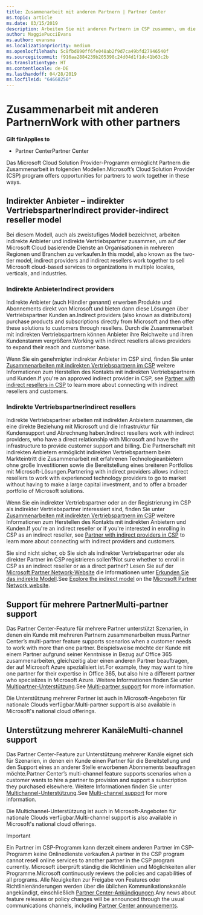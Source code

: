 ```yaml
---
title: Zusammenarbeit mit anderen Partnern | Partner Center
ms.topic: article
ms.date: 03/15/2019
description: Arbeiten Sie mit anderen Partnern im CSP zusammen, um die Bedürfnisse Ihrer gemeinsamen Kunden zu erfüllen.
author: MaggiePucciEvans
ms.author: evansma
ms.localizationpriority: medium
ms.openlocfilehash: 5c8fbd890ff6fe048ab2f9d7ca49bfd27946540f
ms.sourcegitcommit: f916aa2884239b205398c24d04d1f1dc41b63c2b
ms.translationtype: HT
ms.contentlocale: de-DE
ms.lasthandoff: 04/28/2019
ms.locfileid: "64668250"
---
```

# <a name="work-with-other-partners"></a><span data-ttu-id="3b664-103">Zusammenarbeit mit anderen Partnern</span><span class="sxs-lookup"><span data-stu-id="3b664-103">Work with other partners</span></span>

<span data-ttu-id="3b664-104">**Gilt für**</span><span class="sxs-lookup"><span data-stu-id="3b664-104">**Applies to**</span></span>

-  <span data-ttu-id="3b664-105">Partner Center</span><span class="sxs-lookup"><span data-stu-id="3b664-105">Partner Center</span></span>

<span data-ttu-id="3b664-106">Das Microsoft Cloud Solution Provider-Programm ermöglicht Partnern die Zusammenarbeit in folgenden Modellen.</span><span class="sxs-lookup"><span data-stu-id="3b664-106">Microsoft’s Cloud Solution Provider (CSP) program offers opportunities for partners to work together in these ways.</span></span>

## <a name="indirect-provider-indirect-reseller-model"></a><span data-ttu-id="3b664-107">Indirekter Anbieter – indirekter Vertriebspartner</span><span class="sxs-lookup"><span data-stu-id="3b664-107">Indirect provider-indirect reseller model</span></span>

<span data-ttu-id="3b664-108">Bei diesem Modell, auch als zweistufiges Modell bezeichnet, arbeiten indirekte Anbieter und indirekte Vertriebspartner zusammen, um auf der Microsoft Cloud basierende Dienste an Organisationen in mehreren Regionen und Branchen zu verkaufen.</span><span class="sxs-lookup"><span data-stu-id="3b664-108">In this model, also known as the two-tier model, indirect providers and indirect resellers work together to sell Microsoft cloud-based services to organizations in multiple locales, verticals, and industries.</span></span> 

### <a name="indirect-providers"></a><span data-ttu-id="3b664-109">Indirekte Anbieter</span><span class="sxs-lookup"><span data-stu-id="3b664-109">Indirect providers</span></span>

<span data-ttu-id="3b664-110">Indirekte Anbieter (auch Händler genannt) erwerben Produkte und Abonnements direkt von Microsoft und bieten dann diese Lösungen über Vertriebspartner Kunden an.</span><span class="sxs-lookup"><span data-stu-id="3b664-110">Indirect providers (also known as distributors) purchase products and subscriptions directly from Microsoft and then offer these solutions to customers through resellers.</span></span> <span data-ttu-id="3b664-111">Durch die Zusammenarbeit mit indirekten Vertriebspartnern können Anbieter ihre Reichweite und ihren Kundenstamm vergrößern.</span><span class="sxs-lookup"><span data-stu-id="3b664-111">Working with indirect resellers allows providers to expand their reach and customer base.</span></span> 

<span data-ttu-id="3b664-112">Wenn Sie ein genehmigter indirekter Anbieter im CSP sind, finden Sie unter [Zusammenarbeiten mit indirekten Vertriebspartnern im CSP](indirect-provider-tasks-in-partner-center.md) weitere Informationen zum Herstellen des Kontakts mit indirekten Vertriebspartnern und Kunden.</span><span class="sxs-lookup"><span data-stu-id="3b664-112">If you're an approved indirect provider in CSP, see [Partner with indirect resellers in CSP](indirect-provider-tasks-in-partner-center.md) to learn more about connecting with indirect resellers and customers.</span></span> 

### <a name="indirect-resellers"></a><span data-ttu-id="3b664-113">Indirekte Vertriebspartner</span><span class="sxs-lookup"><span data-stu-id="3b664-113">Indirect resellers</span></span> 

<span data-ttu-id="3b664-114">Indirekte Vertriebspartner arbeiten mit indirekten Anbietern zusammen, die eine direkte Beziehung mit Microsoft und die Infrastruktur für Kundensupport und Abrechnung haben.</span><span class="sxs-lookup"><span data-stu-id="3b664-114">Indirect resellers work with indirect providers, who have a direct relationship with Microsoft and have the infrastructure to provide customer support and billing.</span></span> <span data-ttu-id="3b664-115">Die Partnerschaft mit indirekten Anbietern ermöglicht indirekten Vertriebspartnern beim Markteintritt die Zusammenarbeit mit erfahrenen Technologieanbietern ohne große Investitionen sowie die Bereitstellung eines breiteren Portfolios mit Microsoft-Lösungen.</span><span class="sxs-lookup"><span data-stu-id="3b664-115">Partnering with indirect providers allows indirect resellers to work with experienced technology providers to go to market without having to make a large capital investment, and to offer a broader portfolio of Microsoft solutions.</span></span> 

<span data-ttu-id="3b664-116">Wenn Sie ein indirekter Vertriebspartner oder an der Registrierung im CSP als indirekter Vertriebspartner interessiert sind, finden Sie unter [Zusammenarbeiten mit indirekten Vertriebspartnern im CSP](indirect-reseller-tasks-in-partner-center.md) weitere Informationen zum Herstellen des Kontakts mit indirekten Anbietern und Kunden.</span><span class="sxs-lookup"><span data-stu-id="3b664-116">If you're an indirect reseller or if you're interested in enrolling in CSP as an indirect reseller, see [Partner with indirect providers in CSP](indirect-reseller-tasks-in-partner-center.md) to learn more about connecting with indirect providers and customers.</span></span>

<span data-ttu-id="3b664-117">Sie sind nicht sicher, ob Sie sich als indirekter Vertriebspartner oder als direkter Partner im CSP registrieren sollen?</span><span class="sxs-lookup"><span data-stu-id="3b664-117">Not sure whether to enroll in CSP as an indirect reseller or as a direct partner?</span></span> <span data-ttu-id="3b664-118">Lesen Sie auf der [Microsoft Partner Network-Website](https://partner.microsoft.com) die Informationen unter [Erkunden Sie das indirekte Modell](https://partner.microsoft.com/cloud-solution-provider/indirect).</span><span class="sxs-lookup"><span data-stu-id="3b664-118">See [Explore the indirect model](https://partner.microsoft.com/cloud-solution-provider/indirect) on the [Microsoft Partner Network website](https://partner.microsoft.com).</span></span>   

## <a name="multi-partner-support"></a><span data-ttu-id="3b664-119">Support für mehrere Partner</span><span class="sxs-lookup"><span data-stu-id="3b664-119">Multi-partner support</span></span>

<span data-ttu-id="3b664-120">Das Partner Center-Feature für mehrere Partner unterstützt Szenarien, in denen ein Kunde mit mehreren Partnern zusammenarbeiten muss.</span><span class="sxs-lookup"><span data-stu-id="3b664-120">Partner Center’s multi-partner feature supports scenarios when a customer needs to work with more than one partner.</span></span> <span data-ttu-id="3b664-121">Beispielsweise möchte der Kunde mit einem Partner aufgrund seiner Kenntnisse in Bezug auf Office 365 zusammenarbeiten, gleichzeitig aber einen anderen Partner beauftragen, der auf Microsoft Azure spezialisiert ist.</span><span class="sxs-lookup"><span data-stu-id="3b664-121">For example, they may want to hire one partner for their expertise in Office 365, but also hire a different partner who specializes in Microsoft Azure.</span></span> <span data-ttu-id="3b664-122">Weitere Informationen finden Sie unter [Multipartner-Unterstützung](multipartner.md).</span><span class="sxs-lookup"><span data-stu-id="3b664-122">See [Multi-partner support](multipartner.md) for more information.</span></span>

<span data-ttu-id="3b664-123">Die Unterstützung mehrerer Partner ist auch in Microsoft-Angeboten für nationale Clouds verfügbar.</span><span class="sxs-lookup"><span data-stu-id="3b664-123">Multi-partner support is also available in Microsoft's national cloud offerings.</span></span> 

## <a name="multi-channel-support"></a><span data-ttu-id="3b664-124">Unterstützung mehrerer Kanäle</span><span class="sxs-lookup"><span data-stu-id="3b664-124">Multi-channel support</span></span>

<span data-ttu-id="3b664-125">Das Partner Center-Feature zur Unterstützung mehrerer Kanäle eignet sich für Szenarien, in denen ein Kunde einen Partner für die Bereitstellung und den Support eines an anderer Stelle erworbenen Abonnements beauftragen möchte.</span><span class="sxs-lookup"><span data-stu-id="3b664-125">Partner Center’s multi-channel feature supports scenarios when a customer wants to hire a partner to provision and support a subscription they purchased elsewhere.</span></span> <span data-ttu-id="3b664-126">Weitere Informationen finden Sie unter [Multichannel-Unterstützung](multichannel.md).</span><span class="sxs-lookup"><span data-stu-id="3b664-126">See [Multi-channel support](multichannel.md) for more information.</span></span>

<span data-ttu-id="3b664-127">Die Multichannel-Unterstützung ist auch in Microsoft-Angeboten für nationale Clouds verfügbar.</span><span class="sxs-lookup"><span data-stu-id="3b664-127">Multi-channel support is also available in Microsoft's national cloud offerings.</span></span>

> [!IMPORTANT]  
> <span data-ttu-id="3b664-128">Ein Partner im CSP-Programm kann derzeit einem anderen Partner im CSP-Programm keine Onlinedienste verkaufen.</span><span class="sxs-lookup"><span data-stu-id="3b664-128">A partner in the CSP program cannot resell online services to another partner in the CSP program currently.</span></span> <span data-ttu-id="3b664-129">Microsoft überprüft ständig die Richtlinien und Möglichkeiten aller Programme.</span><span class="sxs-lookup"><span data-stu-id="3b664-129">Microsoft continuously reviews the policies and capabilities of all programs.</span></span> <span data-ttu-id="3b664-130">Alle Neuigkeiten zur Freigabe von Features oder Richtlinienänderungen werden über die üblichen Kommunikationskanäle angekündigt, einschließlich [Partner Center-Ankündigungen](https://partner.microsoft.com/en-us/pcv/announcements).</span><span class="sxs-lookup"><span data-stu-id="3b664-130">Any news about feature releases or policy changes will be announced through the usual communications channels, including [Partner Center announcements](https://partner.microsoft.com/en-us/pcv/announcements).</span></span>